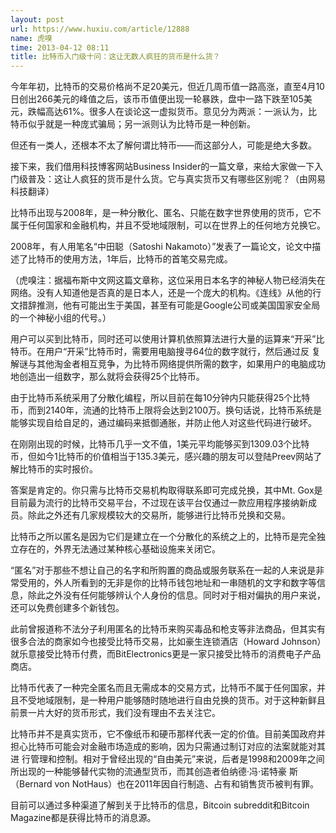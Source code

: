 ```yaml
---
layout: post
url: https://www.huxiu.com/article/12888
name: 虎嗅
time: 2013-04-12 08:11
title: 比特币入门级十问：这让无数人疯狂的货币是什么货？
---
```

今年年初，比特币的交易价格尚不足20美元，但近几周币值一路高涨，直至4月10日创出266美元的峰值之后，该币币值便出现一轮暴跌，盘中一路下跌至105美元，跌幅高达61%。很多人在谈论这一虚拟货币。意见分为两派：一派认为，比特币似乎就是一种庞式骗局；另一派则认为比特币是一种创新。

但还有一类人，还根本不太了解何谓比特币——而这部分人，可能是绝大多数。

接下来，我们借用科技博客网站Business Insider的一篇文章，来给大家做一下入门级普及：这让人疯狂的货币是什么货。它与真实货币又有哪些区别呢？（由网易科技翻译）

比特币出现与2008年，是一种分散化、匿名、只能在数字世界使用的货币，它不属于任何国家和金融机构，并且不受地域限制，可以在世界上的任何地方兑换它。

2008年，有人用笔名“中田聪（Satoshi Nakamoto）”发表了一篇论文，论文中描述了比特币的使用方法，1年后，比特币的首笔交易完成。

（虎嗅注：据福布斯中文网这篇文章称，这位采用日本名字的神秘人物已经消失在网络。没有人知道他是否真的是日本人，还是一个庞大的机构。《连线》从他的行文措辞推测，他有可能出生于美国，甚至有可能是Google公司或美国国家安全局的一个神秘小组的代号。）

用户可以买到比特币，同时还可以使用计算机依照算法进行大量的运算来“开采”比特币。在用户“开采”比特币时，需要用电脑搜寻64位的数字就行，然后通过反 复解谜与其他淘金者相互竞争，为比特币网络提供所需的数字，如果用户的电脑成功地创造出一组数字，那么就将会获得25个比特币。

由于比特币系统采用了分散化编程，所以目前在每10分钟内只能获得25个比特币，而到2140年，流通的比特币上限将会达到2100万。换句话说，比特币系统是能够实现自给自足的，通过编码来抵御通胀，并防止他人对这些代码进行破坏。

在刚刚出现的时候，比特币几乎一文不值，1美元平均能够买到1309.03个比特币，但如今1比特币的价值相当于135.3美元，感兴趣的朋友可以登陆Preev网站了解比特币的实时报价。

答案是肯定的。你只需与比特币交易机构取得联系即可完成兑换，其中Mt. Gox是目前最为流行的比特币交易平台，不过现在该平台仅通过一款应用程序接纳新成员。除此之外还有几家规模较大的交易所，能够进行比特币兑换和交易。

比特币之所以匿名是因为它们是建立在一个分散化的系统之上的，比特币是完全独立存在的，外界无法通过某种核心基础设施来关闭它。

“匿名”对于那些不想让自己的名字和所购置的商品或服务联系在一起的人来说是非常受用的，外人所看到的无非是你的比特币钱包地址和一串随机的文字和数字等信息，除此之外没有任何能够辨认个人身份的信息。同时对于相对偏执的用户来说，还可以免费创建多个新钱包。

此前曾报道称不法分子利用匿名的比特币来购买毒品和枪支等非法商品，但其实有很多合法的商家如今也接受比特币交易，比如豪生连锁酒店（Howard Johnson）就乐意接受比特币付费，而BitElectronics更是一家只接受比特币的消费电子产品商店。

比特币代表了一种完全匿名而且无需成本的交易方式，比特币不属于任何国家，并且不受地域限制，是一种用户能够随时随地进行自由兑换的货币。对于这种新鲜且前景一片大好的货币形式，我们没有理由不去关注它。

比特币并不是真实货币，它不像纸币和硬币那样代表一定的价值。目前美国政府并担心比特币可能会对金融市场造成的影响，因为只需通过制订对应的法案就能对其进 行管理和控制。相对于曾经出现的“自由美元”来说，后者是1998和2009年之间所出现的一种能够替代实物的流通型货币，而其创造者伯纳德·冯·诺特豪 斯（Bernard von NotHaus）也在2011年因自行制造、占有和销售货币被判有罪。

目前可以通过多种渠道了解到关于比特币的信息，Bitcoin subreddit和Bitcoin Magazine都是获得比特币的消息源。

